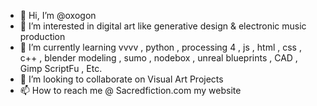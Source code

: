 - 👋 Hi, I’m @oxogon
- 👀 I’m interested in digital art like generative design & electronic music production
- 🌱 I’m currently learning vvvv , python , processing 4 , js , html , css , c++ , blender modeling , sumo , nodebox , unreal blueprints , CAD , Gimp ScriptFu , Etc.
- 💞️ I’m looking to collaborate on Visual Art Projects
- 📫 How to reach me @ Sacredfiction.com my website

<!---
oxogon/oxogon is a ✨ special ✨ repository because its `README.md` (this file) appears on your GitHub profile.
You can click the Preview link to take a look at your changes.
--->
